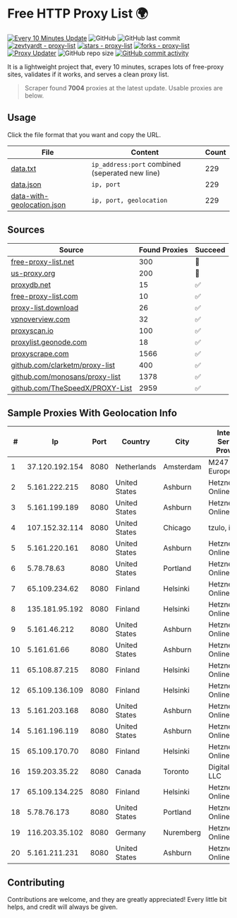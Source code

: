 
# Free HTTP Proxy List 🌍

[![Every 10 Minutes Update](https://github.com/mertguvencli/http-proxy-list/actions/workflows/main.yml/badge.svg?branch=main)](https://github.com/mertguvencli/http-proxy-list/actions/workflows/main.yml)
![GitHub](https://img.shields.io/github/license/mertguvencli/http-proxy-list)
![GitHub last commit](https://img.shields.io/github/last-commit/mertguvencli/http-proxy-list)
[![zevtyardt - proxy-list](https://img.shields.io/static/v1?label=zevtyardt&message=proxy-list&color=blue&logo=github)](https://github.com/zevtyardt/proxy-list "Go to GitHub repo")
[![stars - proxy-list](https://img.shields.io/github/stars/zevtyardt/proxy-list?style=social)](https://github.com/zevtyardt/proxy-list)
[![forks - proxy-list](https://img.shields.io/github/forks/zevtyardt/proxy-list?style=social)](https://github.com/zevtyardt/proxy-list)
[![Proxy Updater](https://github.com/zevtyardt/proxy-list/workflows/Proxy%20Updater/badge.svg)](https://github.com/zevtyardt/proxy-list/actions?query=workflow:"Proxy+Updater")
![GitHub repo size](https://img.shields.io/github/repo-size/zevtyardt/proxy-list)
[![GitHub commit activity](https://img.shields.io/github/commit-activity/m/zevtyardt/proxy-list?logo=commits)](https://github.com/zevtyardt/proxy-list/commits/main)

It is a lightweight project that, every 10 minutes, scrapes lots of free-proxy sites, validates if it works, and serves a clean proxy list.

> Scraper found **7004** proxies at the latest update. Usable proxies are below.

## Usage

Click the file format that you want and copy the URL.

|File|Content|Count|
|----|-------|-----|
|[data.txt](https://raw.githubusercontent.com/mertguvencli/http-proxy-list/main/proxy-list/data.txt)|`ip_address:port` combined (seperated new line)|229|
|[data.json](https://raw.githubusercontent.com/mertguvencli/http-proxy-list/main/proxy-list/data.json)|`ip, port`|229|
|[data-with-geolocation.json](https://raw.githubusercontent.com/mertguvencli/http-proxy-list/main/proxy-list/data-with-geolocation.json)|`ip, port, geolocation`|229|

## Sources

|Source|Found Proxies|Succeed|
|------|-------------|-------|
|[free-proxy-list.net](https://free-proxy-list.net)|300|🚫|
|[us-proxy.org](https://www.us-proxy.org)|200|🚫|
|[proxydb.net](http://proxydb.net)|15|✅|
|[free-proxy-list.com](https://free-proxy-list.com/?page=&port=&type%5B%5D=http&type%5B%5D=https&up_time=0&search=Search)|10|✅|
|[proxy-list.download](https://www.proxy-list.download/HTTP)|26|✅|
|[vpnoverview.com](https://vpnoverview.com/privacy/anonymous-browsing/free-proxy-servers)|32|✅|
|[proxyscan.io](https://www.proxyscan.io)|100|✅|
|[proxylist.geonode.com](https://proxylist.geonode.com/api/proxy-list?limit=300&page=1&sort_by=lastChecked&sort_type=desc&protocols=http,https)|18|✅|
|[proxyscrape.com](https://api.proxyscrape.com/v2/?request=displayproxies&protocol=http&timeout=10000&country=all&ssl=all&anonymity=all)|1566|✅|
|[github.com/clarketm/proxy-list](https://raw.githubusercontent.com/clarketm/proxy-list/master/proxy-list-raw.txt)|400|✅|
|[github.com/monosans/proxy-list](https://raw.githubusercontent.com/monosans/proxy-list/main/proxies/http.txt)|1378|✅|
|[github.com/TheSpeedX/PROXY-List](https://raw.githubusercontent.com/TheSpeedX/PROXY-List/master/http.txt)|2959|✅|


## Sample Proxies With Geolocation Info

|#|Ip|Port|Country|City|Internet Service Provider|
|-|--|----|-------|----|-------------------------|
|1|37.120.192.154|8080|Netherlands|Amsterdam|M247 Europe SRL|
|2|5.161.222.215|8080|United States|Ashburn|Hetzner Online GmbH|
|3|5.161.199.189|8080|United States|Ashburn|Hetzner Online GmbH|
|4|107.152.32.114|8080|United States|Chicago|tzulo, inc.|
|5|5.161.220.161|8080|United States|Ashburn|Hetzner Online GmbH|
|6|5.78.78.63|8080|United States|Portland|Hetzner Online GmbH|
|7|65.109.234.62|8080|Finland|Helsinki|Hetzner Online GmbH|
|8|135.181.95.192|8080|Finland|Helsinki|Hetzner Online GmbH|
|9|5.161.46.212|8080|United States|Ashburn|Hetzner Online GmbH|
|10|5.161.61.66|8080|United States|Ashburn|Hetzner Online GmbH|
|11|65.108.87.215|8080|Finland|Helsinki|Hetzner Online GmbH|
|12|65.109.136.109|8080|Finland|Helsinki|Hetzner Online GmbH|
|13|5.161.203.168|8080|United States|Ashburn|Hetzner Online GmbH|
|14|5.161.196.119|8080|United States|Ashburn|Hetzner Online GmbH|
|15|65.109.170.70|8080|Finland|Helsinki|Hetzner Online GmbH|
|16|159.203.35.22|8080|Canada|Toronto|DigitalOcean, LLC|
|17|65.109.134.225|8080|Finland|Helsinki|Hetzner Online GmbH|
|18|5.78.76.173|8080|United States|Portland|Hetzner Online GmbH|
|19|116.203.35.102|8080|Germany|Nuremberg|Hetzner Online GmbH|
|20|5.161.211.231|8080|United States|Ashburn|Hetzner Online GmbH|



## Contributing

Contributions are welcome, and they are greatly appreciated! Every
little bit helps, and credit will always be given.


